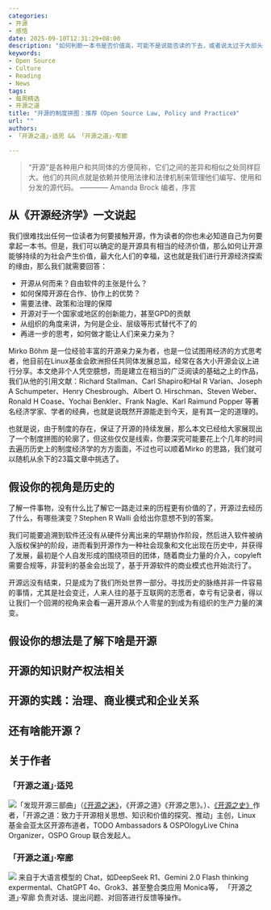 ```yaml
---
categories:
- 开源
- 感悟
date: 2025-09-10T12:31:29+08:00
description: "如何判断一本书是否价值高，可能不是说能否读的下去，或者说太过于大部头，来进行判断，回到知识的角度，就是说一本书是否很好的组织了所承载的知识，是否能够解惑。当然，和读者的出发点也有关系：是想要一个手册？还是要一个解释？还是一个描述？今天给大家介绍的就是一本需要作点文章来判断的书籍。"
keywords:
- Open Source
- Culture
- Reading
- News
tags:
- 每周精选
- 开源之道
title: "开源的制度拼图：推荐《Open Source Law, Policy and Practice》"
url: ""
authors:
- 「开源之道」·适兕 && 「开源之道」·窄廊

---
```


> “开源”是各种用户和共同体的方便简称，它们之间的差异和相似之处同样巨大。他们的共同点就是依赖并使用法律和法律机制来管理他们编写、使用和分发的源代码。
>       ———— Amanda Brock 编者，序言

## 从《开源经济学》一文说起

我们很难找出任何一位读者为何要接触开源，作为读者的你也未必知道自己为何要拿起一本书。但是，我们可以确定的是开源具有相当的经济价值，那么如何让开源能够持续的为社会产生价值，最大化人们的幸福，这也就是我们进行开源经济探索的缘由，那么我们就需要回答：

* 开源从何而来？自由软件的主张是什么？
* 如何保障开源在合作、协作上的优势？
* 需要法律、政策和治理的保障
* 开源对于一个国家或地区的创新能力，甚至GPD的贡献
* 从组织的角度来讲，为何是企业、层级等形式替代不了的
* 再进一步的思考，如何做才能让人们来亲力亲为？

Mirko Böhm 是一位经验丰富的开源亲力亲为者，也是一位试图用经济的方式思考者，他目前在Linux基金会欧洲担任共同体发展总监，经常在各大小开源会议上进行分享。本文绝非个人凭空臆想，而是建立在相当的广泛阅读的基础之上的作品，我们从他的引用文献：Richard Stallman、Carl Shapiro和Hal R Varian、Joseph A Schumpeter、Henry Chesbrough、Albert O. Hirschman、Steven Weber、Ronald H Coase、Yochai Benkler、Frank Nagle、Karl Raimund Popper 等著名经济学家、学者的经典，也就是说既然开源能走到今天，是有其一定的道理的。

也就是说，由于制度的存在，保证了开源的持续发展，那么本文已经给大家展现出了一个制度拼图的轮廓了，但这些仅仅是线索，你要深究可能要花上个几年的时间去遍历历史上的制度经济学的方方面面，不过也可以顺着Mirko 的思路，我们就可以随机从余下的23篇文章中挑选了。

## 假设你的视角是历史的

了解一件事物，没有什么比了解它一路走过来的历程更有价值的了，开源过去经历了什么，有哪些演变？Stephen R Walli 会给出你意想不到的答案。

我们可能要追溯到软件还没有从硬件分离出来的早期协作阶段，然后进入软件被纳入版权保护的阶段，进而看到开源作为一种社会现象和文化出现在历史中，并获得了发展，最初是个人自发形成的围绕项目的团体，随着商业力量的介入，copyleft 需要合规等，非营利的基金会出现了，基于开源软件的商业模式也开始流行了。

开源远没有结束，只是成为了我们所处世界一部分。寻找历史的脉络并非一件容易的事情，尤其是社会变迁，人来人往的基于互联网的志愿者，幸亏有记录者，得以让我们一个回溯的视角来会看一遍开源从个人零星的到成为有组织的生产力量的演变。

## 假设你的想法是了解下啥是开源



## 开源的知识财产权法相关

## 开源的实践：治理、商业模式和企业关系

## 还有啥能开源？



## 关于作者

### 「开源之道」·适兕

![](/public/kuosi-face-of-os.png)「发现开源三部曲」（[《开源之迷》](posts/book-of-open-source/the-fascinating-of-open-source/)，《开源之道》《开源之思》。）、[《开源之史》](posts/history-of-open-source/summary/)作者，「开源之道：致力于开源相关思想、知识和价值的探究、推动」主创，Linux基金会亚太区开源布道者，TODO Ambassadors & OSPOlogyLive China Organizer，OSPO Group 联合发起人。

### 「开源之道」·窄廊

![](/public/zhailang.jpg) 来自于大语言模型的 Chat，如DeepSeek R1、Gemini 2.0 Flash thinking expermental、ChatGPT 4o、Grok3、甚至整合类应用 Monica等， 「开源之道」·窄廊 负责对话、提出问题、对回答进行反馈等操作。
